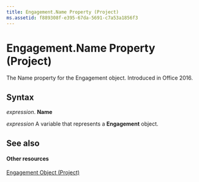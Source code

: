 ```yaml
---
title: Engagement.Name Property (Project)
ms.assetid: f889308f-e395-67da-5691-c7a53a1856f3
---
```



# Engagement.Name Property (Project)

 The Name property for the Engagement object. Introduced in Office 2016.


## Syntax

 _expression_. **Name**

 _expression_ A variable that represents a **Engagement** object.


## See also


#### Other resources


[Engagement Object (Project)](engagement-object-project.md)

